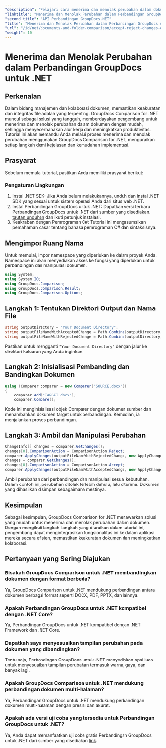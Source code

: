 ```yaml
---
"description": "Pelajari cara menerima dan menolak perubahan dalam dokumen menggunakan GroupDocs Comparison for .NET. Sederhanakan alur kerja dokumen Anda dengan mudah."
"linktitle": "Menerima dan Menolak Perubahan dalam Perbandingan GroupDocs untuk .NET"
"second_title": "API Perbandingan GroupDocs.NET"
"title": "Menerima dan Menolak Perubahan dalam Perbandingan GroupDocs untuk .NET"
"url": "/id/net/documents-and-folder-comparison/accept-reject-changes-dotnet/"
"weight": 10
---
```


# Menerima dan Menolak Perubahan dalam Perbandingan GroupDocs untuk .NET

## Perkenalan
Dalam bidang manajemen dan kolaborasi dokumen, memastikan keakuratan dan integritas file adalah yang terpenting. GroupDocs Comparison for .NET muncul sebagai solusi yang tangguh, memberdayakan pengembang untuk menerima dan menolak perubahan dalam dokumen dengan mudah, sehingga menyederhanakan alur kerja dan meningkatkan produktivitas. Tutorial ini akan memandu Anda melalui proses menerima dan menolak perubahan menggunakan GroupDocs Comparison for .NET, menguraikan setiap langkah demi kejelasan dan kemudahan implementasi.
## Prasyarat
Sebelum memulai tutorial, pastikan Anda memiliki prasyarat berikut:
### Pengaturan Lingkungan
1. Instal .NET SDK: Jika Anda belum melakukannya, unduh dan instal .NET SDK yang sesuai untuk sistem operasi Anda dari situs web .NET.
2. Instal Perbandingan GroupDocs untuk .NET: Dapatkan versi terbaru Perbandingan GroupDocs untuk .NET dari sumber yang disediakan. [tautan unduhan](https://releases.groupdocs.com/comparison/net/) dan ikuti petunjuk instalasi.
3. Keakraban dengan Pemrograman C#: Tutorial ini mengasumsikan pemahaman dasar tentang bahasa pemrograman C# dan sintaksisnya.

## Mengimpor Ruang Nama
Untuk memulai, impor namespace yang diperlukan ke dalam proyek Anda. Namespace ini akan menyediakan akses ke fungsi yang diperlukan untuk perbandingan dan manipulasi dokumen.

```csharp
using System;
using System.IO;
using GroupDocs.Comparison;
using GroupDocs.Comparison.Result;
using GroupDocs.Comparison.Options;
```
## Langkah 1: Tentukan Direktori Output dan Nama File
```csharp
string outputDirectory = "Your Document Directory";
string outputFileNameWithAcceptedChange = Path.Combine(outputDirectory, "RESULT_WITH_ACCEPTED_CHANGE.docx");
string outputFileNameWithRejectedChange = Path.Combine(outputDirectory, "RESULT_WITH_REJECTED_CHANGE.docx");
```
Pastikan untuk mengganti `"Your Document Directory"` dengan jalur ke direktori keluaran yang Anda inginkan.
## Langkah 2: Inisialisasi Pembanding dan Bandingkan Dokumen
```csharp
using (Comparer comparer = new Comparer("SOURCE.docx"))
{
    comparer.Add("TARGET.docx");
    comparer.Compare();
```
Kode ini menginisialisasi objek Comparer dengan dokumen sumber dan menambahkan dokumen target untuk perbandingan. Kemudian, ia menjalankan proses perbandingan.
## Langkah 3: Ambil dan Manipulasi Perubahan
```csharp
ChangeInfo[] changes = comparer.GetChanges();
changes[0].ComparisonAction = ComparisonAction.Reject;
comparer.ApplyChanges(outputFileNameWithRejectedChange, new ApplyChangeOptions { Changes = changes, SaveOriginalState = true });
changes = comparer.GetChanges();
changes[0].ComparisonAction = ComparisonAction.Accept;
comparer.ApplyChanges(outputFileNameWithAcceptedChange, new ApplyChangeOptions { Changes = changes });
```
Ambil perubahan dari perbandingan dan manipulasi sesuai kebutuhan. Dalam contoh ini, perubahan ditolak terlebih dahulu, lalu diterima. Dokumen yang dihasilkan disimpan sebagaimana mestinya.

## Kesimpulan
Sebagai kesimpulan, GroupDocs Comparison for .NET menawarkan solusi yang mudah untuk menerima dan menolak perubahan dalam dokumen. Dengan mengikuti langkah-langkah yang diuraikan dalam tutorial ini, pengembang dapat mengintegrasikan fungsionalitas ini ke dalam aplikasi mereka secara efisien, memastikan keakuratan dokumen dan meningkatkan kolaborasi.
## Pertanyaan yang Sering Diajukan
### Bisakah GroupDocs Comparison untuk .NET membandingkan dokumen dengan format berbeda?
Ya, GroupDocs Comparison untuk .NET mendukung perbandingan antara dokumen berbagai format seperti DOCX, PDF, PPTX, dan lainnya.
### Apakah Perbandingan GroupDocs untuk .NET kompatibel dengan .NET Core?
Ya, Perbandingan GroupDocs untuk .NET kompatibel dengan .NET Framework dan .NET Core.
### Dapatkah saya menyesuaikan tampilan perubahan pada dokumen yang dibandingkan?
Tentu saja, Perbandingan GroupDocs untuk .NET menyediakan opsi luas untuk menyesuaikan tampilan perubahan termasuk warna, gaya, dan banyak lagi.
### Apakah GroupDocs Comparison untuk .NET mendukung perbandingan dokumen multi-halaman?
Ya, Perbandingan GroupDocs untuk .NET mendukung perbandingan dokumen multi-halaman dengan presisi dan akurat.
### Apakah ada versi uji coba yang tersedia untuk Perbandingan GroupDocs untuk .NET?
Ya, Anda dapat memanfaatkan uji coba gratis Perbandingan GroupDocs untuk .NET dari sumber yang disediakan [link](https://releases.groupdocs.com/).